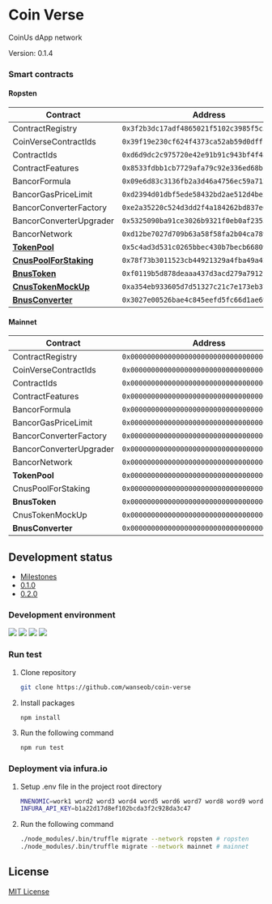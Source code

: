 # Coin Verse 

CoinUs dApp network

Version: 0.1.4

### Smart contracts

#### Ropsten

| Contract                | Address                                      |
| ----------------------- | -------------------------------------------- |
| ContractRegistry        | `0x3f2b3dc17adf4865021f5102c3985f5c5a859f76` |
| CoinVerseContractIds    | `0x39f19e230cf624f4373ca52ab59d0dfffb19132c` |
| ContractIds             | `0xd6d9dc2c975720e42e91b91c943bf4f483f02985` |
| ContractFeatures        | `0x8533fdbb1cb7729afa79c92e336ed68bcc9a2d72` |
| BancorFormula           | `0x09e6d83c3136fb2a3d46a4756ec59a712ffb0d9b` |
| BancorGasPriceLimit     | `0xd2394d01dbf5ede58432bd2ae512d4be2e0d962e` |
| BancorConverterFactory  | `0xe2a35220c524d3dd2f4a184262bd837e64dbe1a5` |
| BancorConverterUpgrader | `0x5325090ba91ce3026b9321f0eb0af23554445994` |
| BancorNetwork           | `0xd12be7027d709b63a58f58fa2b04ca7891297471` |
| [**TokenPool**](https://ropsten.etherscan.io/address/0x5c4ad3d531c0265bbec430b7becb66809aadcd4e#writeContract)            | `0x5c4ad3d531c0265bbec430b7becb66809aadcd4e` |
| [**CnusPoolForStaking**](https://ropsten.etherscan.io/address/0x78f73b3011523cb44921329a4fba49a425ffd723#writeContract)   | `0x78f73b3011523cb44921329a4fba49a425ffd723` |
| [**BnusToken**](https://ropsten.etherscan.io/address/0xf0119b5d878deaaa437d3acd279a7912b0ac6d9a#writeContract)            | `0xf0119b5d878deaaa437d3acd279a7912b0ac6d9a` |
| [**CnusTokenMockUp**](https://ropsten.etherscan.io/address/0xa354eb933605d7d51327c21c7e173eb37e5c8833#writeContract)      | `0xa354eb933605d7d51327c21c7e173eb37e5c8833` |
| [**BnusConverter**](https://ropsten.etherscan.io/address/0x3027e00526bae4c845eefd5fc66d1ae69669d3d2#writeContract)        | `0x3027e00526bae4c845eefd5fc66d1ae69669d3d2` |


#### Mainnet

| Contract                | Address                                      |
| ----------------------- | -------------------------------------------- |
| ContractRegistry        | `0x0000000000000000000000000000000000000000` |
| CoinVerseContractIds    | `0x0000000000000000000000000000000000000000` |
| ContractIds             | `0x0000000000000000000000000000000000000000` |
| ContractFeatures        | `0x0000000000000000000000000000000000000000` |
| BancorFormula           | `0x0000000000000000000000000000000000000000` |
| BancorGasPriceLimit     | `0x0000000000000000000000000000000000000000` |
| BancorConverterFactory  | `0x0000000000000000000000000000000000000000` |
| BancorConverterUpgrader | `0x0000000000000000000000000000000000000000` |
| BancorNetwork           | `0x0000000000000000000000000000000000000000` |
| **TokenPool**               | `0x0000000000000000000000000000000000000000` |
| CnusPoolForStaking      | `0x0000000000000000000000000000000000000000` |
| **BnusToken**               | `0x0000000000000000000000000000000000000000` |
| CnusTokenMockUp         | `0x0000000000000000000000000000000000000000` |
| **BnusConverter**           | `0x0000000000000000000000000000000000000000` |


## Development status

- [Milestones](https://github.com/James-Lim/coin-verse/milestones)
- [0.1.0](https://github.com/wanseob/coin-verse/projects/1)
- [0.2.0](https://github.com/wanseob/coin-verse/projects/2)


### Development environment

[![](https://img.shields.io/badge/node-v11.6.0-blue.svg)](https://github.com/nodejs/node/releases/tag/v11.6.0) [![](https://img.shields.io/badge/npm-v6.5.0-blue.svg)](https://github.com/npm/cli/releases/tag/v6.5.0) [![](https://img.shields.io/badge/truffle-v4.1.14-blue.svg)](https://github.com/trufflesuite/truffle/releases/tag/v4.1.14) [![](https://img.shields.io/badge/solidity-v0.4.24-blue.svg)](https://github.com/ethereum/solidity/releases/tag/v0.4.24)



### Run test

1. Clone repository

   ```bash
   git clone https://github.com/wanseob/coin-verse
   ```

2. Install packages

   ```bash
   npm install
   ```

3. Run the following command

   ```bash
   npm run test
   ```


### Deployment via infura.io

1. Setup .env file in the project root directory

   ```bash
   MNENOMIC=work1 word2 word3 word4 word5 word6 word7 word8 word9 word10 word11 word12
   INFURA_API_KEY=b1a22d17d8ef102bcda3f2c928da3c47
   ```

2. Run the following command

   ```bash
   ./node_modules/.bin/truffle migrate --network ropsten # ropsten
   ./node_modules/.bin/truffle migrate --network mainnet # mainnet
   ```


## License

[MIT License](LICENSE)
